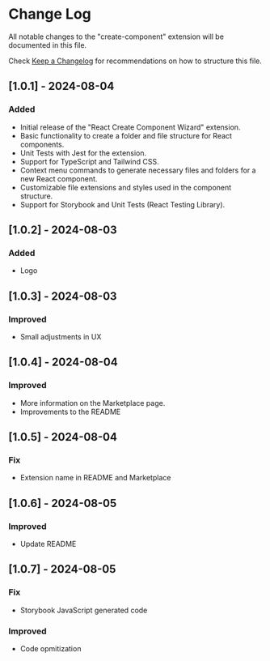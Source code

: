 # Change Log

All notable changes to the "create-component" extension will be documented in this file.

Check [Keep a Changelog](http://keepachangelog.com/) for recommendations on how to structure this file.

## [1.0.1] - 2024-08-04

### Added
- Initial release of the "React Create Component Wizard" extension.
- Basic functionality to create a folder and file structure for React components.
- Unit Tests with Jest for the extension.
- Support for TypeScript and Tailwind CSS.
- Context menu commands to generate necessary files and folders for a new React component.
- Customizable file extensions and styles used in the component structure.
- Support for Storybook and Unit Tests (React Testing Library).

## [1.0.2] - 2024-08-03
### Added
- Logo

## [1.0.3] - 2024-08-03
### Improved
- Small adjustments in UX

## [1.0.4] - 2024-08-04
### Improved
- More information on the Marketplace page.
- Improvements to the README

## [1.0.5] - 2024-08-04
### Fix
- Extension name in README and Marketplace

## [1.0.6] - 2024-08-05
### Improved
- Update README

## [1.0.7] - 2024-08-05
### Fix
- Storybook JavaScript generated code
### Improved
- Code opmitization
